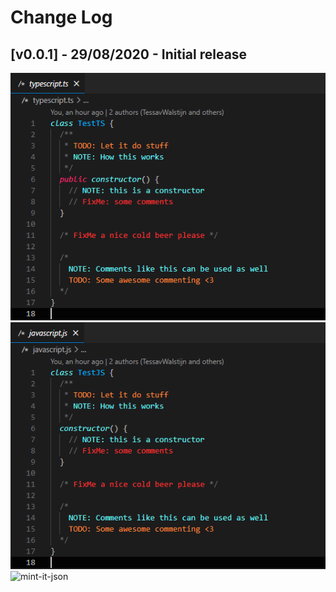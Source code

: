 # Change Log

## [v0.0.1] - 29/08/2020 - Initial release

![mint-it-ts](./assets/mint-it-ts-100.png)  
![mint-it-js](./assets/mint-it-js-100.png)  
![mint-it-json](./assets/mint-it-json-100.png)
